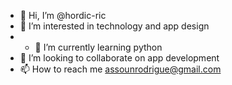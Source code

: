 - 👋 Hi, I’m @hordic-ric
- 👀 I’m interested in technology and app design 
- - 🌱 I’m currently learning python 
- 💞️ I’m looking to collaborate on app development 
- 📫 How to reach me assounrodrigue@gmail.com

<!---
hordic-ric/hordic-ric is a ✨ special ✨ repository because its `README.md` (this file) appears on your GitHub profile.
You can click the Preview link to take a look at your changes.
--->

